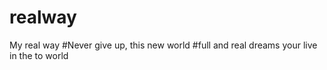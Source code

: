 # realway
My real way
#Never give up, this new world 
#full and real dreams your live in the to world 

